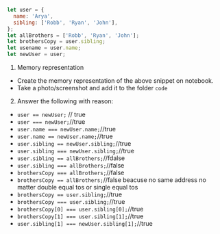 ```js
let user = {
  name: 'Arya',
  sibling: ['Robb', 'Ryan', 'John'],
};
let allBrothers = ['Robb', 'Ryan', 'John'];
let brothersCopy = user.sibling;
let usename = user.name;
let newUser = user;
```

1. Memory representation

- Create the memory representation of the above snippet on notebook.
- Take a photo/screenshot and add it to the folder `code`

<!-- To add this image here use ![name](./hello.jpg) -->

2. Answer the following with reason:

- `user == newUser;` // true
- `user === newUser;`//true
- `user.name === newUser.name;`//true
- `user.name == newUser.name;`//true
- `user.sibling == newUser.sibling;`//true
- `user.sibling === newUser.sibling;`//true
- `user.sibling == allBrothers;`//fdalse
- `user.sibling === allBrothers;`//false
- `brothersCopy === allBrothers;`//false
- `brothersCopy == allBrothers;`//false beacuse no same address no matter double equal tos or single equal tos
- `brothersCopy == user.sibling;`//true
- `brothersCopy === user.sibling;`//true
- `brothersCopy[0] === user.sibling[0];`//true
- `brothersCopy[1] === user.sibling[1];`//true
- `user.sibling[1] === newUser.sibling[1];`//true
